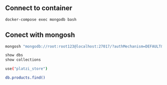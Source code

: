 ## Connect to container

```sh
docker-compose exec mongodb bash
```

## Conect with mongosh

```sh
mongosh "mongodb://root:root123@localhost:27017/?authMechanism=DEFAULT&tls=false"
```

```sh
show dbs
show collections
```

```sh
use("platzi_store")

db.products.find()
```